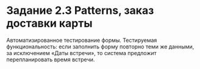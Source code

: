 # Задание 2.3 Patterns, заказ доставки карты

Автоматизированное тестирование формы.
Тестируемая функциональность: если заполнить форму повторно теми же данными, за исключением «Даты встречи», то система предложит перепланировать время встречи.
